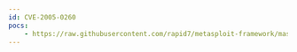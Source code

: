 ```yaml
---
id: CVE-2005-0260
pocs:
    - https://raw.githubusercontent.com/rapid7/metasploit-framework/master/modules/exploits/windows/brightstor/discovery_udp.rb
---
```

